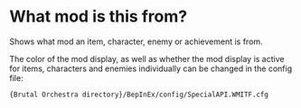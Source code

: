 # What mod is this from?
Shows what mod an item, character, enemy or achievement is from.

The color of the mod display, as well as whether the mod display is active for items, characters and enemies individually can be changed in the config file:
```
{Brutal Orchestra directory}/BepInEx/config/SpecialAPI.WMITF.cfg
```